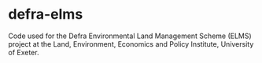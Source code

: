 # defra-elms
Code used for the Defra Environmental Land Management Scheme (ELMS) project at the Land, Environment, Economics and Policy Institute, University of Exeter. 
